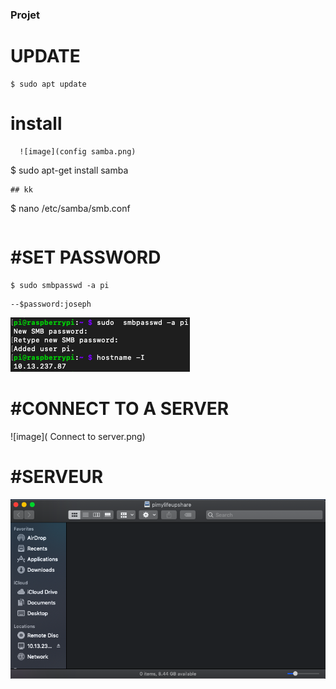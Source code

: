 
### Projet
 

 # UPDATE
 ```
 $ sudo apt update 
 ```
 
 
 # install
      ![image](config samba.png)
 
 
 
 $ sudo apt-get install samba
 ```
## kk
 ```
 $ nano /etc/samba/smb.conf
 ```
  ```
  
   
   # #SET PASSWORD
   
   ```
 $ sudo smbpasswd -a pi
 ```
    --$password:joseph

 
![image]( password.png)

# #CONNECT TO A SERVER
  
 ![image]( Connect to server.png)


 # #SERVEUR


 ![image](Server.png)
